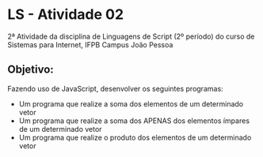 # LS - Atividade 02

2ª Atividade da disciplina de Linguagens de Script (2º período) do curso de Sistemas para Internet, IFPB Campus João Pessoa

## Objetivo:

Fazendo uso de JavaScript, desenvolver os seguintes programas:

- Um programa que realize a soma dos elementos de um determinado vetor
- Um programa que realize a soma dos APENAS dos elementos ímpares de um determinado vetor
- Um programa que realize o produto dos elementos de um determinado vetor